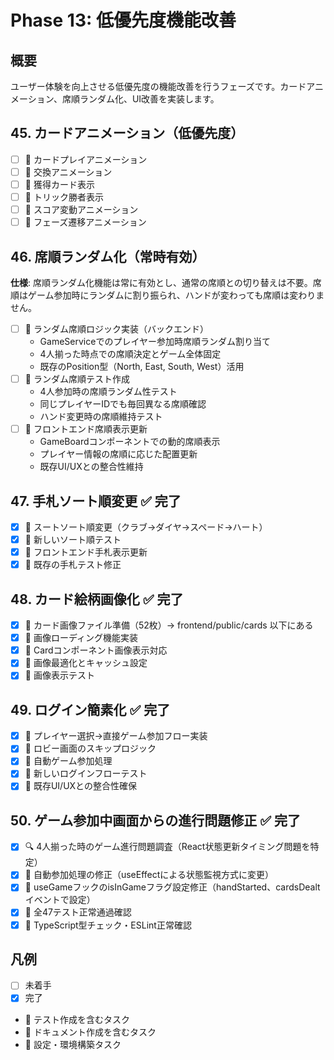 # Phase 13: 低優先度機能改善

## 概要
ユーザー体験を向上させる低優先度の機能改善を行うフェーズです。カードアニメーション、席順ランダム化、UI改善を実装します。

## 45. カードアニメーション（低優先度）
- [ ] 📝 カードプレイアニメーション
- [ ] 📝 交換アニメーション
- [ ] 📝 獲得カード表示
- [ ] 📝 トリック勝者表示
- [ ] 📝 スコア変動アニメーション
- [ ] 📝 フェーズ遷移アニメーション

## 46. 席順ランダム化（常時有効）
**仕様**: 席順ランダム化機能は常に有効とし、通常の席順との切り替えは不要。席順はゲーム参加時にランダムに割り振られ、ハンドが変わっても席順は変わりません。

- [ ] 📝 ランダム席順ロジック実装（バックエンド）
  - GameServiceでのプレイヤー参加時席順ランダム割り当て
  - 4人揃った時点での席順決定とゲーム全体固定
  - 既存のPosition型（North, East, South, West）活用
- [ ] 🧪 ランダム席順テスト作成
  - 4人参加時の席順ランダム性テスト
  - 同じプレイヤーIDでも毎回異なる席順確認
  - ハンド変更時の席順維持テスト
- [ ] 📝 フロントエンド席順表示更新
  - GameBoardコンポーネントでの動的席順表示
  - プレイヤー情報の席順に応じた配置更新
  - 既存UI/UXとの整合性維持

## 47. 手札ソート順変更 ✅ **完了**
- [x] 📝 スートソート順変更（クラブ→ダイヤ→スペード→ハート）
- [x] 🧪 新しいソート順テスト
- [x] 📝 フロントエンド手札表示更新
- [x] 🧪 既存の手札テスト修正

## 48. カード絵柄画像化 ✅ **完了**
- [x] 📝 カード画像ファイル準備（52枚）-> frontend/public/cards 以下にある
- [x] 📝 画像ローディング機能実装
- [x] 📝 Cardコンポーネント画像表示対応
- [x] 📝 画像最適化とキャッシュ設定
- [x] 🧪 画像表示テスト

## 49. ログイン簡素化 ✅ **完了**
- [x] 📝 プレイヤー選択→直接ゲーム参加フロー実装
- [x] 📝 ロビー画面のスキップロジック
- [x] 📝 自動ゲーム参加処理
- [x] 🧪 新しいログインフローテスト
- [x] 📝 既存UI/UXとの整合性確保

## 50. ゲーム参加中画面からの進行問題修正 ✅ **完了**
- [x] 🔍 4人揃った時のゲーム進行問題調査（React状態更新タイミング問題を特定）
- [x] 📝 自動参加処理の修正（useEffectによる状態監視方式に変更）
- [x] 📝 useGameフックのisInGameフラグ設定修正（handStarted、cardsDealtイベントで設定）
- [x] 🧪 全47テスト正常通過確認
- [x] 📝 TypeScript型チェック・ESLint正常確認

## 凡例
- [ ] 未着手
- [x] 完了
- 🧪 テスト作成を含むタスク
- 📝 ドキュメント作成を含むタスク
- 🔧 設定・環境構築タスク